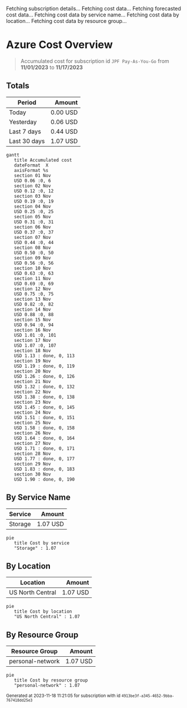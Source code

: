 Fetching subscription details...
Fetching cost data...
Fetching forecasted cost data...
Fetching cost data by service name...
Fetching cost data by location...
Fetching cost data by resource group...
# Azure Cost Overview

> Accumulated cost for subscription id `JPF Pay-As-You-Go` from **11/01/2023** to **11/17/2023**

## Totals

|Period|Amount|
|---|---:|
|Today|0.00 USD|
|Yesterday|0.06 USD|
|Last 7 days|0.44 USD|
|Last 30 days|1.07 USD|

```mermaid
gantt
   title Accumulated cost
   dateFormat  X
   axisFormat %s
   section 01 Nov
   USD 0.06 :0, 6
   section 02 Nov
   USD 0.12 :0, 12
   section 03 Nov
   USD 0.19 :0, 19
   section 04 Nov
   USD 0.25 :0, 25
   section 05 Nov
   USD 0.31 :0, 31
   section 06 Nov
   USD 0.37 :0, 37
   section 07 Nov
   USD 0.44 :0, 44
   section 08 Nov
   USD 0.50 :0, 50
   section 09 Nov
   USD 0.56 :0, 56
   section 10 Nov
   USD 0.63 :0, 63
   section 11 Nov
   USD 0.69 :0, 69
   section 12 Nov
   USD 0.75 :0, 75
   section 13 Nov
   USD 0.82 :0, 82
   section 14 Nov
   USD 0.88 :0, 88
   section 15 Nov
   USD 0.94 :0, 94
   section 16 Nov
   USD 1.01 :0, 101
   section 17 Nov
   USD 1.07 :0, 107
   section 18 Nov
   USD 1.13 : done, 0, 113
   section 19 Nov
   USD 1.19 : done, 0, 119
   section 20 Nov
   USD 1.26 : done, 0, 126
   section 21 Nov
   USD 1.32 : done, 0, 132
   section 22 Nov
   USD 1.38 : done, 0, 138
   section 23 Nov
   USD 1.45 : done, 0, 145
   section 24 Nov
   USD 1.51 : done, 0, 151
   section 25 Nov
   USD 1.58 : done, 0, 158
   section 26 Nov
   USD 1.64 : done, 0, 164
   section 27 Nov
   USD 1.71 : done, 0, 171
   section 28 Nov
   USD 1.77 : done, 0, 177
   section 29 Nov
   USD 1.83 : done, 0, 183
   section 30 Nov
   USD 1.90 : done, 0, 190
```

## By Service Name

|Service|Amount|
|---|---:|
|Storage|1.07 USD|

```mermaid
pie
   title Cost by service
   "Storage" : 1.07
```

## By Location

|Location|Amount|
|---|---:|
|US North Central|1.07 USD|

```mermaid
pie
   title Cost by location
   "US North Central" : 1.07
```

## By Resource Group

|Resource Group|Amount|
|---|---:|
|personal-network|1.07 USD|

```mermaid
pie
   title Cost by resource group
   "personal-network" : 1.07
```

<sup>Generated at 2023-11-18 11:21:05 for subscription with id `4913be3f-a345-4652-9bba-767418dd25e3`</sup>
